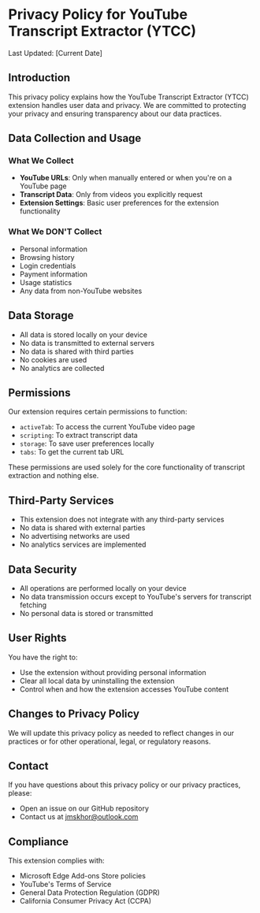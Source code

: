 # Privacy Policy for YouTube Transcript Extractor (YTCC)

Last Updated: [Current Date]

## Introduction

This privacy policy explains how the YouTube Transcript Extractor (YTCC) extension handles user data and privacy. We are committed to protecting your privacy and ensuring transparency about our data practices.

## Data Collection and Usage

### What We Collect
- **YouTube URLs**: Only when manually entered or when you're on a YouTube page
- **Transcript Data**: Only from videos you explicitly request
- **Extension Settings**: Basic user preferences for the extension functionality

### What We DON'T Collect
- Personal information
- Browsing history
- Login credentials
- Payment information
- Usage statistics
- Any data from non-YouTube websites

## Data Storage

- All data is stored locally on your device
- No data is transmitted to external servers
- No data is shared with third parties
- No cookies are used
- No analytics are collected

## Permissions

Our extension requires certain permissions to function:
- `activeTab`: To access the current YouTube video page
- `scripting`: To extract transcript data
- `storage`: To save user preferences locally
- `tabs`: To get the current tab URL

These permissions are used solely for the core functionality of transcript extraction and nothing else.

## Third-Party Services

- This extension does not integrate with any third-party services
- No data is shared with external parties
- No advertising networks are used
- No analytics services are implemented

## Data Security

- All operations are performed locally on your device
- No data transmission occurs except to YouTube's servers for transcript fetching
- No personal data is stored or transmitted

## User Rights

You have the right to:
- Use the extension without providing personal information
- Clear all local data by uninstalling the extension
- Control when and how the extension accesses YouTube content

## Changes to Privacy Policy

We will update this privacy policy as needed to reflect changes in our practices or for other operational, legal, or regulatory reasons.

## Contact

If you have questions about this privacy policy or our privacy practices, please:
- Open an issue on our GitHub repository
- Contact us at jmskhor@outlook.com

## Compliance

This extension complies with:
- Microsoft Edge Add-ons Store policies
- YouTube's Terms of Service
- General Data Protection Regulation (GDPR)
- California Consumer Privacy Act (CCPA) 